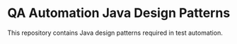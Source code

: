 # QA Automation Java Design Patterns
This repository contains Java design patterns required in test automation.
